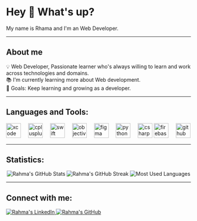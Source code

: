 <h1 align="left">Hey 👋 What's up?</h1>

<p align="left">My name is Rhama and I'm an Web Developer.</p>

---

<h2 align="left">About me</h2>

<p align="left">
💡 Web Developer, Passionate learner who's always willing to learn and work across technologies and domains.<br>
📚 I'm currently learning more about Web development.<br>
🎯 Goals: Keep learning and growing as a developer.
</p>

---

<h2 align="left">Languages and Tools:</h2>

<div align="left">
  <img src="https://cdn.jsdelivr.net/gh/devicons/devicon/icons/xcode/xcode-original.svg" height="40" alt="xcode logo"  />
  <img width="12" />
  <img src="https://cdn.jsdelivr.net/gh/devicons/devicon/icons/cplusplus/cplusplus-original.svg" height="40" alt="cplusplus logo"  />
  <img width="12" />
  <img src="https://cdn.jsdelivr.net/gh/devicons/devicon/icons/swift/swift-original.svg" height="40" alt="swift logo"  />
  <img width="12" />
  <img src="https://cdn.jsdelivr.net/gh/devicons/devicon/icons/objectivec/objectivec-plain.svg" height="40" alt="objectivec logo"  />
  <img width="12" />
  <img src="https://cdn.jsdelivr.net/gh/devicons/devicon/icons/figma/figma-original.svg" height="40" alt="figma logo"  />
  <img width="12" />
  <img src="https://cdn.jsdelivr.net/gh/devicons/devicon/icons/python/python-original.svg" height="40" alt="python logo"  />
  <img width="12" />
  <img src="https://cdn.jsdelivr.net/gh/devicons/devicon/icons/csharp/csharp-original.svg" height="40" alt="csharp logo"  />
  <img src="https://cdn.jsdelivr.net/gh/devicons/devicon/icons/firebase/firebase-plain.svg" height="40" alt="firebase logo"  />
  <img width="12" />
  <img src="https://cdn.jsdelivr.net/gh/devicons/devicon/icons/github/github-original.svg" height="40" alt="github logo"  />
</div>

---

<h2 align="left">Statistics:</h2>

<div align="center">
  <img src="https://github-readme-stats.vercel.app/api?username=Ra7ma116&show_icons=true&theme=radical" alt="Rahma's GitHub Stats" />
  <img src="https://github-readme-streak-stats.herokuapp.com?user=Ra7ma116&theme=radical&hide_border=true" alt="Rahma's GitHub Streak" />
  <img src="https://github-readme-stats.vercel.app/api/top-langs/?username=Ra7ma116&layout=compact&theme=radical" alt="Most Used Languages" />
</div>

---

<h2 align="left">Connect with me:</h2>

<p align="left">
<a href="https://www.linkedin.com/in/rahma-samy-23bab62b6/" target="_blank">
  <img src="https://img.shields.io/badge/LinkedIn-0077B5?logo=linkedin&logoColor=white" alt="Rahma's LinkedIn" />
</a>
<a href="https://github.com/Ra7ma116" target="_blank">
  <img src="https://img.shields.io/badge/GitHub-181717?logo=github&logoColor=white" alt="Rahma's GitHub" />
</a>
</p>
